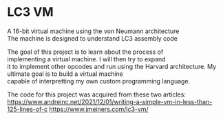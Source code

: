# LC3 VM 

A 16-bit virtual machine using the von Neumann architecture  
The machine is designed to understand LC3 assembly code  

The goal of this project is to learn about the process of   
implementing a virtual machine. I will then try to expand  
it to implement other opcodes and run using the Harvard
architecture. My ultimate goal is to build a virtual machine  
capable of interpretting my own custom programming language.

The code for this project was acquired from these two articles:
https://www.andreinc.net/2021/12/01/writing-a-simple-vm-in-less-than-125-lines-of-c
https://www.jmeiners.com/lc3-vm/